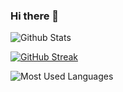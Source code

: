 ### Hi there 👋

<!--
**Jortana/Jortana** is a ✨ _special_ ✨ repository because its `README.md` (this file) appears on your GitHub profile.

Here are some ideas to get you started:

- 🔭 I’m currently working on ...
- 🌱 I’m currently learning ...
- 👯 I’m looking to collaborate on ...
- 🤔 I’m looking for help with ...
- 💬 Ask me about ...
- 📫 How to reach me: ...
- 😄 Pronouns: ...
- ⚡ Fun fact: ...
-->

![Github Stats](https://github-readme-stats.vercel.app/api?username=Jortana&show_icons=true&theme=tokyonight&count_private=true)

[![GitHub Streak](https://github-readme-streak-stats.herokuapp.com?user=rory&theme=tokyonight)](https://git.io/streak-stats)

![Most Used Languages](https://github-readme-stats.vercel.app/api/top-langs/?username=Jortana&theme=tokyonight&layout=compact)
